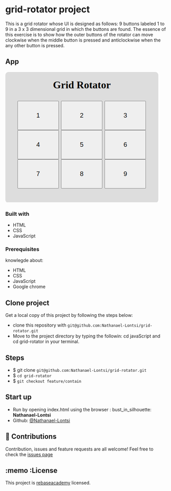 # grid-rotator project
This is a grid rotator whose UI is designed as follows: 9 buttons labeled 1 to 9 in a 3 x 3 dimensional grid in which the buttons are found. The essence of this exercise is to show how the outer buttons of the rotator can move clockwise when the middle button is pressed and anticlockwise when the any other button is pressed.
## App
![rotator](assets/image/rotator.png)
### Built with  
- HTML
- CSS
- JavaScript
### Prerequisites
knowlegde about:
- HTML
- CSS
- JavaScript
- Google chrome
## Clone project
Get a local copy of this project by following the steps below:
- clone this repository with `git@github.com:Nathanael-Lontsi/grid-rotator.git`
- Move to the project directory by typing the followin: cd javaScript and cd grid-rotator in your terminal.
## Steps
- $ git clone `git@github.com:Nathanael-Lontsi/grid-rotator.git`
- $ `cd grid-rotator`
- $ `git checkout feature/contain`
## Start up
- Run by opening index.html using the browser
: bust_in_silhouette: **Nathanael-Lontsi**
- Github: [@Nathanael-Lontsi](https://github.com/Nathanael-Lontsi/grid-rotator)
## :handshake: Contributions
Contribution, issues and feature requests are all welcome!
Feel free to check the [issues page](https://github.com/Nathanael-Lontsi/grid-rotator/issues)
## :memo :License
This project is [rebaseacademy](./LICENSE) licensed.
